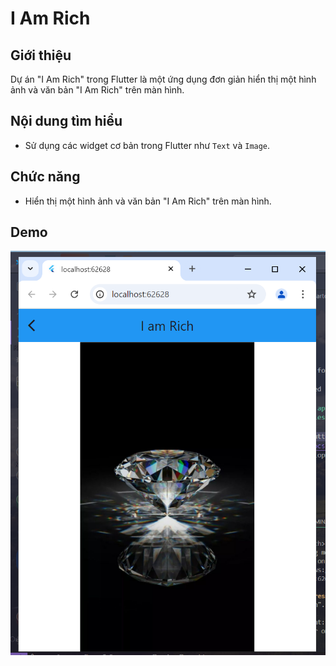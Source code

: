# I Am Rich

## Giới thiệu
Dự án "I Am Rich" trong Flutter là một ứng dụng đơn giản hiển thị một hình ảnh và văn bản "I Am Rich" trên màn hình.

## Nội dung tìm hiểu
- Sử dụng các widget cơ bản trong Flutter như `Text` và `Image`.

## Chức năng
- Hiển thị một hình ảnh và văn bản "I Am Rich" trên màn hình.

## Demo
![Demo ứng dụng](asset/image/demo.png)
